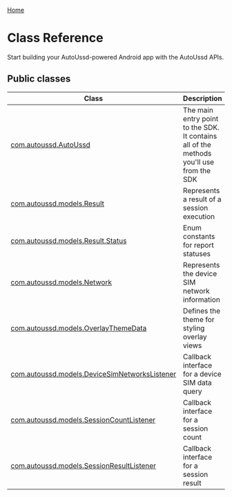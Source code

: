 [Home](./README.md)

# Class Reference

Start building your AutoUssd-powered Android app with the AutoUssd APIs.



## Public classes

| Class                                                        | Description                                                  |
| ------------------------------------------------------------ | ------------------------------------------------------------ |
| [com.autoussd.AutoUssd](./11.com.autoussd.AutoUssd.md)       | The main entry point to the SDK. It contains all of the methods you'll use from the SDK |
| [com.autoussd.models.Result](./11.com.autoussd.models.Result.md) | Represents a result of a session execution                   |
| [com.autoussd.models.Result.Status](./11.com.autoussd.models.Result.Status.md) | Enum constants for report statuses                           |
| [com.autoussd.models.Network](./11.com.autoussd.models.Network.md) | Represents the device SIM network information                |
| [com.autoussd.models.OverlayThemeData](./11.com.autoussd.models.OverlayThemeData.md) | Defines the theme for styling overlay views                  |
| [com.autoussd.models.DeviceSimNetworksListener](./11.com.autoussd.models.DeviceSimNetworksListener.md) | Callback interface for a device SIM data query               |
| [com.autoussd.models.SessionCountListener](./11.com.autoussd.models.SessionCountListener.md) | Callback interface for a session count                       |
| [com.autoussd.models.SessionResultListener](./11.com.autoussd.models.SessionResultListener.md) | Callback interface for a session result                      |



